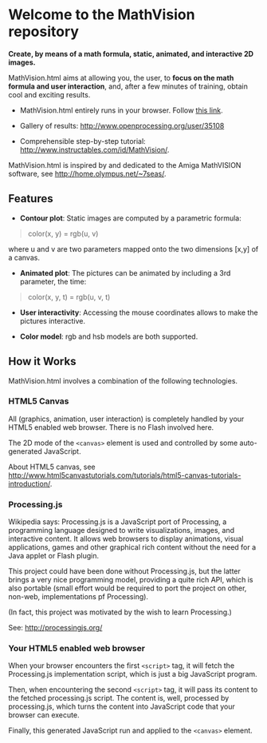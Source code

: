 # Welcome to the MathVision repository

**Create, by means of a math formula, static, animated, and interactive 2D images.**

MathVision.html aims at allowing you, the user, to **focus on the math formula and user interaction**, and, after a few minutes of training, obtain cool and exciting results.

* MathVision.html entirely runs in your browser. Follow [this link](http://htmlpreview.github.io/?https://github.com/pbauermeister/MathVision/blob/master/MathVision.html).

* Gallery of results: http://www.openprocessing.org/user/35108

* Comprehensible step-by-step tutorial: http://www.instructables.com/id/MathVision/.

MathVision.html is inspired by and dedicated to the Amiga MathVISION software, see http://home.olympus.net/~7seas/. 


## Features

* **Contour plot**: Static images are computed by a parametric formula:
> color(x, y) = rgb(u, v)

  where u and v are two parameters mapped onto the two dimensions [x,y] of a canvas. 

* **Animated plot**: The pictures can be animated by including a 3rd parameter, the time:
> color(x, y, t) = rgb(u, v, t) 

* **User interactivity**: Accessing the mouse coordinates allows to make the pictures interactive. 

* **Color model**: rgb and hsb models are both supported. 

## How it Works

MathVision.html involves a combination of the following technologies.

### HTML5 Canvas

All (graphics, animation, user interaction) is completely handled by your HTML5 enabled web browser. There is no Flash involved here.

The 2D mode of the `<canvas>` element is used and controlled by some auto-generated JavaScript.

About HTML5 canvas, see http://www.html5canvastutorials.com/tutorials/html5-canvas-tutorials-introduction/.

### Processing.js

Wikipedia says: Processing.js is a JavaScript port of Processing, a programming language designed to write visualizations, images, and interactive content. It allows web browsers to display animations, visual applications, games and other graphical rich content without the need for a Java applet or Flash plugin.

This project could have been done without Processing.js, but the latter brings a very nice programming model,
providing a quite rich API, which is also portable (small effort would be required to port the project on other, non-web, implementations pf Processing). 

(In fact, this project was motivated by the wish to learn Processing.) 

See: http://processingjs.org/

### Your HTML5 enabled web browser

When your browser encounters the first `<script>` tag, it will fetch the Processing.js implementation script, which is just a big JavaScript program.

Then, when encountering the second `<script>` tag, it will pass its content to the fetched processing.js script. The content is, well, processed by processing.js, which turns the content into JavaScript code that your browser can execute.

Finally, this generated JavaScript run and applied to the `<canvas>` element.
